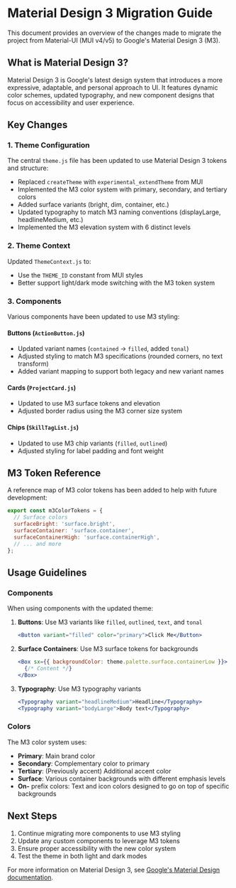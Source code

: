 # Material Design 3 Migration Guide

This document provides an overview of the changes made to migrate the project from Material-UI (MUI v4/v5) to Google's Material Design 3 (M3).

## What is Material Design 3?

Material Design 3 is Google's latest design system that introduces a more expressive, adaptable, and personal approach to UI. It features dynamic color schemes, updated typography, and new component designs that focus on accessibility and user experience.

## Key Changes

### 1. Theme Configuration

The central `theme.js` file has been updated to use Material Design 3 tokens and structure:

- Replaced `createTheme` with `experimental_extendTheme` from MUI
- Implemented the M3 color system with primary, secondary, and tertiary colors
- Added surface variants (bright, dim, container, etc.)
- Updated typography to match M3 naming conventions (displayLarge, headlineMedium, etc.)
- Implemented the M3 elevation system with 6 distinct levels

### 2. Theme Context

Updated `ThemeContext.js` to:

- Use the `THEME_ID` constant from MUI styles
- Better support light/dark mode switching with the M3 token system

### 3. Components

Various components have been updated to use M3 styling:

#### Buttons (`ActionButton.js`)

- Updated variant names (`contained` → `filled`, added `tonal`)
- Adjusted styling to match M3 specifications (rounded corners, no text transform)
- Added variant mapping to support both legacy and new variant names

#### Cards (`ProjectCard.js`)

- Updated to use M3 surface tokens and elevation
- Adjusted border radius using the M3 corner size system

#### Chips (`SkillTagList.js`)

- Updated to use M3 chip variants (`filled`, `outlined`)
- Adjusted styling for label padding and font weight

## M3 Token Reference

A reference map of M3 color tokens has been added to help with future development:

```javascript
export const m3ColorTokens = {
  // Surface colors
  surfaceBright: 'surface.bright',
  surfaceContainer: 'surface.container',
  surfaceContainerHigh: 'surface.containerHigh',
  // ... and more
};
```

## Usage Guidelines

### Components

When using components with the updated theme:

1. **Buttons**: Use M3 variants like `filled`, `outlined`, `text`, and `tonal`

   ```jsx
   <Button variant="filled" color="primary">Click Me</Button>
   ```

2. **Surface Containers**: Use M3 surface tokens for backgrounds

   ```jsx
   <Box sx={{ backgroundColor: theme.palette.surface.containerLow }}>
     {/* Content */}
   </Box>
   ```

3. **Typography**: Use M3 typography variants

   ```jsx
   <Typography variant="headlineMedium">Headline</Typography>
   <Typography variant="bodyLarge">Body text</Typography>
   ```

### Colors

The M3 color system uses:

- **Primary**: Main brand color
- **Secondary**: Complementary color to primary
- **Tertiary**: (Previously accent) Additional accent color
- **Surface**: Various container backgrounds with different emphasis levels
- **On-** prefix colors: Text and icon colors designed to go on top of specific backgrounds

## Next Steps

1. Continue migrating more components to use M3 styling
2. Update any custom components to leverage M3 tokens
3. Ensure proper accessibility with the new color system
4. Test the theme in both light and dark modes

For more information on Material Design 3, see [Google's Material Design documentation](https://m3.material.io/).
